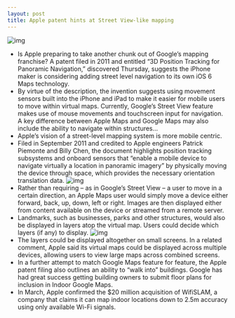```yaml
---
layout: post
title: Apple patent hints at Street View-like mapping
---
```

![img](http://media.idownloadblog.com/wp-content/uploads/2012/10/street-view-1.jpg)
* Is Apple preparing to take another chunk out of Google’s mapping franchise? A patent filed in 2011 and entitled “3D Position Tracking for Panoramic Navigation,” discovered Thursday, suggests the iPhone maker is considering adding street level navigation to its own iOS 6 Maps technology.
* By virtue of the description, the invention suggests using movement sensors built into the iPhone and iPad to make it easier for mobile users to move within virtual maps. Currently, Google’s Street View feature makes use of mouse movements and touchscreen input for navigation. A key difference between Apple Maps and Google Maps may also include the ability to navigate within structures…
* Apple’s vision of a street-level mapping system is more mobile centric.
* Filed in September 2011 and credited to Apple engineers Patrick Piemonte and Billy Chen, the document highlights position tracking subsystems and onboard sensors that “enable a mobile device to navigate virtually a location in panoramic imagery” by physically moving the device through space, which provides the necessary orientation translation data.
![img](http://media.idownloadblog.com/wp-content/uploads/2013/04/Apple-patent-Street-View-002.jpg)
* Rather than requiring – as in Google’s Street View – a user to move in a certain direction, an Apple Maps user would simply move a device either forward, back, up, down, left or right. Images are then displayed either from content available on the device or streamed from a remote server.
* Landmarks, such as businesses, parks and other structures, would also be displayed in layers atop the virtual map. Users could decide which layers (if any) to display.
![img](http://media.idownloadblog.com/wp-content/uploads/2013/04/Apple-patent-Street-View-001.jpg)
* The layers could be displayed altogether on small screens. In a related comment, Apple said its virtual maps could be displayed across multiple devices, allowing users to view large maps across combined screens.
* In a further attempt to match Google Maps feature for feature, the Apple patent filing also outlines an ability to “walk into” buildings. Google has had great success getting building owners to submit floor plans for inclusion in Indoor Google Maps.
* In March, Apple confirmed the $20 million acquisition of WifiSLAM, a company that claims it can map indoor locations down to 2.5m accuracy using only available Wi-Fi signals.

